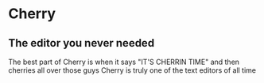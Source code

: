# Cherry
## The editor you never needed

The best part of Cherry is when it says "IT'S CHERRIN TIME" and then cherries all over those guys
Cherry is truly one of the text editors of all time